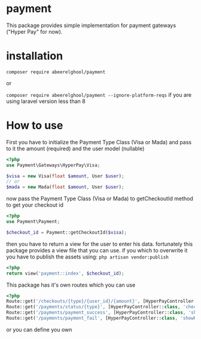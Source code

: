 # payment
This package provides simple implementation for payment gateways ("Hyper Pay" for now).

# installation
`composer require abeerelghool/payment`

or 

`composer require abeerelghool/payment --ignore-platform-reqs` if you are using laravel version less than 8

# How to use
First you have to initialize the Payment Type Class (Visa or Mada) and pass to it the amount (required) and the user model (nullable)

```php
<?php
use Payment\Gateways\HyperPay\Visa;

$visa = new Visa(float $amount, User $user);
// or
$mada = new Mada(float $amount, User $user);
``` 

now pass the Payment Type Class (Visa or Mada) to getCheckoutId method to get your checkout id

```php
<?php
use Payment\Payment;

$checkout_id = Payment::getCheckoutId($visa);
```

then you have to return a view for the user to enter his data.
fortunately this package provides a view file that you can use. if you which to overwrite it you have to publish the assets using:
`php artisan vendor:publish`

```php
<?php
return view('payment::index', $checkout_id);
```

This package has it's own routes which you can use
```php
<?php
Route::get('/checkouts/{type}/{user_id}/{amount}', [HyperPayController::class, 'getCheckoutId']);
Route::get('/payments/status/{type}', [HyperPayController::class, 'checkoutStatus'])->name('payment.status');
Route::get('/payments/payment_success', [HyperPayController::class, 'showResponse'])->name('success');
Route::get('/payments/payment_fail', [HyperPayController::class, 'showResponse'])->name('fail');
```
or you can define you own

